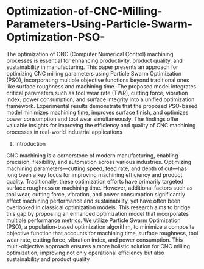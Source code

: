 # Optimization-of-CNC-Milling-Parameters-Using-Particle-Swarm-Optimization-PSO-

The optimization of CNC (Computer Numerical Control) machining processes is essential for enhancing productivity, product quality, and sustainability in manufacturing. This paper presents an approach for optimizing CNC milling parameters using Particle Swarm Optimization (PSO), incorporating multiple objective functions beyond traditional ones like surface roughness and machining time. The proposed model integrates critical parameters such as tool wear rate (TWR), cutting force, vibration index, power consumption, and surface integrity into a unified optimization framework. Experimental results demonstrate that the proposed PSO-based model minimizes machining time, improves surface finish, and optimizes power consumption and tool wear simultaneously. The findings offer valuable insights for improving the efficiency and quality of CNC machining processes in real-world industrial applications

1. Introduction



CNC machining is a cornerstone of modern manufacturing, enabling precision, flexibility, and automation across various industries. Optimizing machining parameters—cutting speed, feed rate, and depth of cut—has long been a key focus for improving machining efficiency and product quality. Traditionally, these optimization efforts have primarily targeted surface roughness or machining time. However, additional factors such as tool wear, cutting force, vibration, and power consumption significantly affect machining performance and sustainability, yet have often been overlooked in classical optimization models.
This research aims to bridge this gap by proposing an enhanced optimization model that incorporates multiple performance metrics. We utilize Particle Swarm Optimization (PSO), a population-based optimization algorithm, to minimize a composite objective function that accounts for machining time, surface roughness, tool wear rate, cutting force, vibration index, and power consumption. This multi-objective approach ensures a more holistic solution for CNC milling optimization, improving not only operational efficiency but also sustainability and product quality




